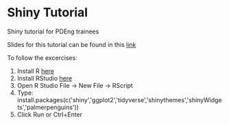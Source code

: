 # Shiny Tutorial
Shiny tutorial for PDEng trainees

Slides for this tutorial can be found in this [link](https://azucenamv.github.io/shiny_tutorial/presentation/shiny_tutorial.html)

To follow the excercises:
1. Install R [here](https://cran.r-project.org/)
2. Install RStudio [here](https://www.rstudio.com/products/rstudio/download/#download)
3. Open R Studio File -> New File -> RScript
4. Type: install.packages(c('shiny','ggplot2','tidyverse','shinythemes','shinyWidgets','palmerpenguins'))
5. Click Run or Ctrl+Enter

